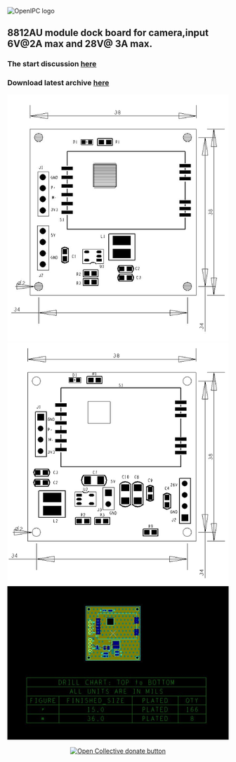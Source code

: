 
![OpenIPC logo](https://openipc.org/assets/openipc-logo-black.svg)

## 8812AU module dock board for camera,input 6V@2A max and 28V@ 3A max.

### The start discussion [here](https://t.me/c/1809358416/28339/29690)

### Download latest archive [here](module_38x38_R8812AU_6V2A_ver0.rar)

![top](photo/photo_2023-10-23_16-28-41.jpg)
![bottom](photo/photo_2023-10-23_16-28-42.jpg) 
![other](photo/photo_2023-10-23_16-45-58.jpg)


<p align="center">
<a href="https://opencollective.com/openipc/contribute/backer-14335/checkout" target="_blank"><img src="https://opencollective.com/webpack/donate/button@2x.png?color=blue" width="250" alt="Open Collective donate button"></a>
</p>
